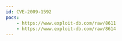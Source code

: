 ```yaml
---
id: CVE-2009-1592
pocs:
    - https://www.exploit-db.com/raw/8611
    - https://www.exploit-db.com/raw/8614
---
```

